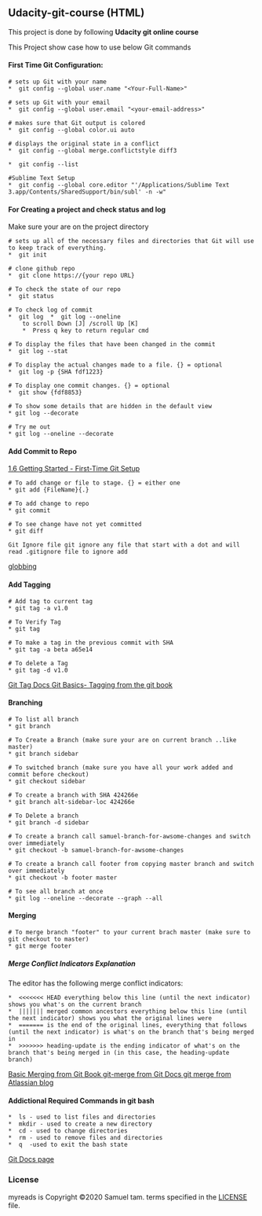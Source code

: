## Udacity-git-course (HTML)

This project is done by following **Udacity git online course**

This Project show case how to use below Git commands

#### First Time Git Configuration: ####

    # sets up Git with your name
    *  git config --global user.name "<Your-Full-Name>"

    # sets up Git with your email
    *  git config --global user.email "<your-email-address>"

    # makes sure that Git output is colored
    *  git config --global color.ui auto

    # displays the original state in a conflict
    *  git config --global merge.conflictstyle diff3

    *  git config --list

    #Sublime Text Setup
    *  git config --global core.editor "'/Applications/Sublime Text 3.app/Contents/SharedSupport/bin/subl' -n -w"

#### For Creating a project and check status and log  ####

Make sure your are on the project directory 

    # sets up all of the necessary files and directories that Git will use to keep track of everything. 
    *  git init
    
    # clone github repo 
    *  git clone https://{your repo URL}
    
    # To check the state of our repo
    *  git status
    
    # To check log of commit
    *  git log  *  git log --oneline
        to scroll Down [J] /scroll Up [K]
        *  Press q key to return regular cmd
    
    # To display the files that have been changed in the commit
    *  git log --stat
    
    # To display the actual changes made to a file. {} = optional
    *  git log -p {SHA fdf1223}
    
    # To display one commit changes. {} = optional
    *  git show {fdf8853}
    
    # To show some details that are hidden in the default view 
    * git log --decorate
    
    # Try me out 
    * git log --oneline --decorate
    
#### Add Commit to Repo  ####  

<a href="https://git-scm.com/book/en/v2/Getting-Started-First-Time-Git-Setup">1.6 Getting Started - First-Time Git Setup</a>

    # To add change or file to stage. {} = either one 
    * git add {FileName}{.}
    
    # To add change to repo
    * git commit
    
    # To see change have not yet committed 
    * git diff
 
`Git Ignore file
  git ignore any file that start with a dot and will read .gitignore file to ignore add` 
  
  <a href="https://en.wikipedia.org/wiki/Glob_(programming)">globbing</a>
  
#### Add Tagging ####

    # Add tag to current tag 
    * git tag -a v1.0
    
    # To Verify Tag 
    * git tag 
    
    # To make a tag in the previous commit with SHA
    * git tag -a beta a65e14
    
    # To delete a Tag
    * git tag -d v1.0
    
<a href="https://git-scm.com/docs/git-tag"> Git Tag Docs </a>
<a href="https://git-scm.com/book/en/v2/Git-Basics-Tagging"> Git Basics- Tagging from the git book </a>

#### Branching ####

    # To list all branch
    * git branch
    
    # To Create a Branch (make sure your are on current branch ..like master)
    * git branch sidebar
    
    # To switched branch (make sure you have all your work added and commit before checkout)
    * git checkout sidebar
    
    # To create a branch with SHA 424266e
    * git branch alt-sidebar-loc 424266e
    
    # To Delete a branch
    * git branch -d sidebar
    
    # To create a branch call samuel-branch-for-awsome-changes and switch over immediately
    * git checkout -b samuel-branch-for-awsome-changes
    
    # To create a branch call footer from copying master branch and switch over immediately
    * git checkout -b footer master
    
    # To see all branch at once 
    * git log --oneline --decorate --graph --all

#### Merging ####
    
    # To merge branch "footer" to your current brach master (make sure to git checkout to master)
    * git merge footer
    
##### Merge Conflict Indicators Explanation #####
The editor has the following merge conflict indicators:

    *  <<<<<<< HEAD everything below this line (until the next indicator) shows you what's on the current branch
    *  ||||||| merged common ancestors everything below this line (until the next indicator) shows you what the original lines were
    *  ======= is the end of the original lines, everything that follows (until the next indicator) is what's on the branch that's being merged in
    *  >>>>>>> heading-update is the ending indicator of what's on the branch that's being merged in (in this case, the heading-update branch)

    
<a href="https://git-scm.com/book/en/v2/Git-Branching-Basic-Branching-and-Merging#Basic-Merging"> Basic Merging from Git Book </a>
<a href="https://git-scm.com/docs/git-merge"> git-merge from Git Docs </a>
<a href="https://www.atlassian.com/git/tutorials/using-branches/git-merge"> git merge from Atlassian blog </a>

#### Addictional Required Commands in git bash ####
    *  ls - used to list files and directories
    *  mkdir - used to create a new directory
    *  cd - used to change directories
    *  rm - used to remove files and directories
    *  q  -used to exit the bash state

<a href="https://git-scm.com/docs/git-diff"> Git Docs page </a>

### License
myreads is Copyright ©2020 Samuel tam. terms specified in the <a href="https://github.com/SamuelT12321/myreads/blob/master/LICENSE.txt">LICENSE</a> file.
